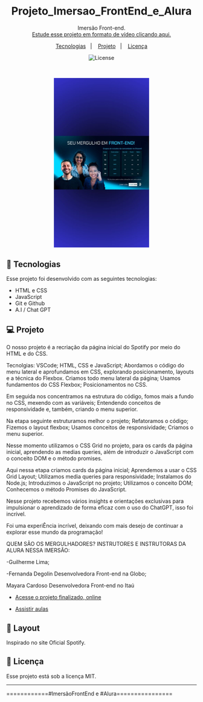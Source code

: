 <h1 align="center">Projeto_Imersao_FrontEnd_e_Alura</h1>

<p align="center">
 Imersão Front-end. <br/>
<a href="https://cursos.alura.com.br/imersao">Estude esse projeto em formato de vídeo clicando aqui.</a>
</p>

<p align="center">
  <a href="#-tecnologias">Tecnologias</a>&nbsp;&nbsp;&nbsp;|&nbsp;&nbsp;&nbsp;
  <a href="#-projeto">Projeto</a>&nbsp;&nbsp;&nbsp;|&nbsp;&nbsp;&nbsp;
  <a href="#memo-licença">Licença</a>
</p>

<p align="center">
  <img alt="License" src="https://img.shields.io/static/v1?label=license&message=MIT&color=49AA26&labelColor=000000">
</p>

<br>

<p align="center">
  <img alt="projeto spotify-imersão-alura" src="./github/preview.jpg" width="50%">
</p>

## 🚀 Tecnologias

Esse projeto foi desenvolvido com as seguintes tecnologias:

- HTML e CSS
- JavaScript
- Git e Github
- A.I / Chat GPT

## 💻 Projeto

O nosso projeto é a recriação da página inicial do Spotify por meio do HTML e do CSS.

Tecnolgias:
VSCode;
HTML, CSS e JavaScript;
Abordamos o código do menu lateral e aprofundamos em CSS, explorando posicionamento, layouts e a técnica do Flexbox.
Criamos todo menu lateral da página;
Usamos fundamentos do CSS Flexbox;
Posicionamentos no CSS.

Em seguida nos concentramos na estrutura do código, fomos mais a fundo no CSS, mexendo com as variáveis;
Entendendo conceitos de responsividade e, também, criando o menu superior.

Na etapa seguinte estruturamos melhor o projeto;
Refatoramos o código;
Fizemos o layout flexbox;
Usamos conceitos de responsividade;
Criamos o menu superior.

Nesse momento utilizamos o CSS Grid no projeto, para os cards da página inicial, aprendendo as medias queries, além de introduzir o JavaScript com o conceito DOM e o método promises.

Aqui nessa etapa criamos cards da página inicial;
Aprendemos a usar o CSS Grid Layout;
Utilizamos media queries para responsividade;
Instalamos do Node.js;
Introduzimos o JavaScript no projeto;
Utilizamos o conceito DOM;
Conhecemos o método Promises do JavaScript.

Nesse projeto recebemos vários insights e orientações exclusivas para impulsionar o aprendizado de forma eficaz com o uso do ChatGPT, isso foi incrível.

Foi uma experiÊncia incrível, deixando com mais desejo de continuar a explorar esse mundo da programação!

QUEM SÃO OS MERGULHADORES?
INSTRUTORES E INSTRUTORAS DA ALURA NESSA IMERSÃO:

-Guilherme Lima;

-Fernanda Degolin
Desenvolvedora Front-end na Globo;

Mayara Cardoso
Desenvolvedora Front-end no Itaú

- [Acesse o projeto finalizado, online](xx)

- [Assistir aulas](https://www.alura.com.br/apostila-html-css-javascript/)



## 🔖 Layout

Inspirado no site Oficial Spotify.



## :memo: Licença

Esse projeto está sob a licença MIT.



---
============#ImersãoFrontEnd e #Alura================